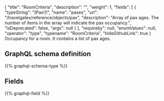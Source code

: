 {
  "title": "RoomCriteria",
  "description": "",
  "weight": 1,
  "fields": [
    {
      "typeString": "[Pax!]!",
      "name": "paxes",
      "url": "/travelgatex/reference/objects/pax",
      "description": "Array of pax ages. The number of items in the array will indicate the pax occupancy.",
      "isDeprecated": false,
      "args": null
    }
  ],
  "requireby": null,
  "enumValues": null,
  "operator": "type",
  "typename": "RoomCriteria",
  "hideGithubLink": true
}
Occupancy for a room. It contains a list of pax ages.
## GraphQL schema definition

{{% graphql-schema-type %}}

## Fields

{{% graphql-field %}}
